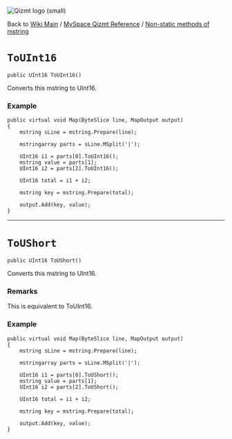 <a href='Hidden comment: Image:'></a><img src='http://qizmt.googlecode.com/svn/wiki/images/Qizmt_logo_small.png' alt='Qizmt logo (small)' />

Back to <a href='Hidden comment: Link:'></a>[Wiki Main](Main.md) / [MySpace Qizmt Reference](MySpaceQizmtReference.md) / [Non-static methods of mstring](MySpaceQizmtReferenceMStringMethods.md)



# `ToUInt16` #
`public UInt16 ToUInt16()`

Converts this mstring to UInt16.

### Example ###
```
public virtual void Map(ByteSlice line, MapOutput output)
{
    mstring sLine = mstring.Prepare(line);

    mstringarray parts = sLine.MSplit('|');

    UInt16 i1 = parts[0].ToUInt16();
    mstring value = parts[1];
    UInt16 i2 = parts[2].ToUInt16();

    UInt16 total = i1 + i2;

    mstring key = mstring.Prepare(total);

    output.Add(key, value);
} 
```

---




# `ToUShort` #
`public UInt16 ToUShort()`

Converts this mstring to UInt16.
### Remarks ###
This is equivalent to ToUInt16.

### Example ###
```
public virtual void Map(ByteSlice line, MapOutput output)
{
    mstring sLine = mstring.Prepare(line);

    mstringarray parts = sLine.MSplit('|');

    UInt16 i1 = parts[0].ToUShort();
    mstring value = parts[1];
    UInt16 i2 = parts[2].ToUShort();

    UInt16 total = i1 + i2;

    mstring key = mstring.Prepare(total);

    output.Add(key, value);
} 
```